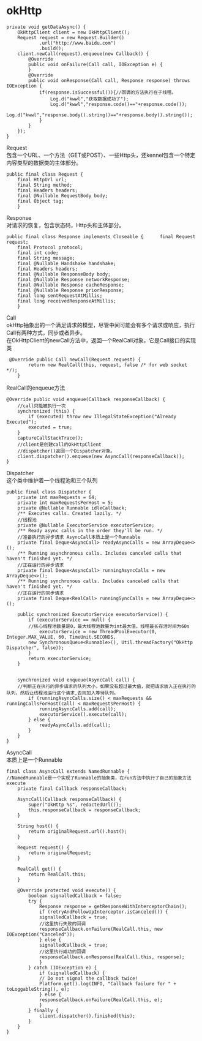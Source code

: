 okHttp
===============================
	private void getDataAsync() {
    	OkHttpClient client = new OkHttpClient();
    	Request request = new Request.Builder()
            	.url("http://www.baidu.com")
            	.build();
    	client.newCall(request).enqueue(new Callback() {
        	@Override
        	public void onFailure(Call call, IOException e) {
        	}
        	@Override
        	public void onResponse(Call call, Response response) throws IOException {
            	if(response.isSuccessful()){//回调的方法执行在子线程。
                	Log.d("kwwl","获取数据成功了");
                	Log.d("kwwl","response.code()=="+response.code());
                	Log.d("kwwl","response.body().string()=="+response.body().string());
            	}
        	}
    	});
	}	
	
Request        
包含一个URL、一个方法（GET或POST）、一些Http头，还kennel包含一个特定内容类型的数据类的主体部分。 

	public final class Request {
		final HttpUrl url;
		final String method;
		final Headers headers;
		final @Nullable RequestBody body;
		final Object tag;    
		} 
  		
  		
  		  
Response       
对请求的恢复，包含状态码，Http头和主体部分。      
	
	public final class Response implements Closeable {		final Request request;
		final Protocol protocol;
		final int code;
		final String message;
		final @Nullable Handshake handshake;
		final Headers headers;
		final @Nullable ResponseBody body;
		final @Nullable Response networkResponse;
		final @Nullable Response cacheResponse;
		final @Nullable Response priorResponse;
		final long sentRequestAtMillis;
		final long receivedResponseAtMillis;
		}



Call       
okHttp抽象出的一个满足请求的模型，尽管中间可能会有多个请求或响应，执行Call有两种方式，同步或者异步。     
在OkHttpClient的newCall方法中，返回一个RealCall对象，它是Call接口的实现类

	 @Override public Call newCall(Request request) {
    		return new RealCall(this, request, false /* for web socket */);
    	}
    	
RealCall的enqueue方法     
  
	@Override public void enqueue(Callback responseCallback) {
		//call只能被执行一次
    	synchronized (this) {
      		if (executed) throw new IllegalStateException("Already Executed");
      		executed = true;
    	}
    	captureCallStackTrace();
    	//client是创建call的OkHttpClient
    	//dispatcher()返回一个Dispatcher对象。
    	client.dispatcher().enqueue(new AsyncCall(responseCallback));
    }


Dispatcher       
这个类中维护着一个线程池和三个队列       
	
	public final class Dispatcher {
		private int maxRequests = 64;
		private int maxRequestsPerHost = 5;
		private @Nullable Runnable idleCallback;
		/** Executes calls. Created lazily. */
		//线程池
		private @Nullable ExecutorService executorService;
		/** Ready async calls in the order they'll be run. */
		//准备执行的异步请求 AsyncCall本质上是一个Runnable
		private final Deque<AsyncCall> readyAsyncCalls = new ArrayDeque<>();
		/** Running asynchronous calls. Includes canceled calls that haven't finished yet. */
		//正在运行的异步请求
		private final Deque<AsyncCall> runningAsyncCalls = new ArrayDeque<>();
		/** Running synchronous calls. Includes canceled calls that haven't finished yet. */
		//正在运行的同步请求
		private final Deque<RealCall> runningSyncCalls = new ArrayDeque<>();
		
		public synchronized ExecutorService executorService() {
			if (executorService == null) {
			//核心线程池数量是0，最大线程池数量为int最大值，线程最长存活时间为60s
				executorService = new ThreadPoolExecutor(0, Integer.MAX_VALUE, 60, TimeUnit.SECONDS,
          	new SynchronousQueue<Runnable>(), Util.threadFactory("OkHttp Dispatcher", false));
    		}
    		return executorService;
    	}
    	
    	
    	synchronized void enqueue(AsyncCall call) {
    	//判断正在执行的异步请求的队列大小，如果没有超过最大值，就把请求放入正在执行的队列，然后让线程池运行这个请求,否则加入等待队列。
    		if (runningAsyncCalls.size() < maxRequests && runningCallsForHost(call) < maxRequestsPerHost) {
      			runningAsyncCalls.add(call);
      			executorService().execute(call);
    		} else {
      			readyAsyncCalls.add(call);
    		}
    	}	
    }


AsyncCall         
本质上是一个Runnable   
     
	final class AsyncCall extends NamedRunnable {
	//NamedRunnable是一个实现了Runnable的抽象类，在run方法中执行了自己的抽象方法execute
    	private final Callback responseCallback;

    	AsyncCall(Callback responseCallback) {
      		super("OkHttp %s", redactedUrl());
      		this.responseCallback = responseCallback;
    	}

    	String host() {
      		return originalRequest.url().host();
      	}

    	Request request() {
      		return originalRequest;
    	}

    	RealCall get() {
      		return RealCall.this;
    	}

    	@Override protected void execute() {
      		boolean signalledCallback = false;
      		try {
        		Response response = getResponseWithInterceptorChain();
        		if (retryAndFollowUpInterceptor.isCanceled()) {
          		signalledCallback = true;
          		//这里执行失败的回调
          		responseCallback.onFailure(RealCall.this, new IOException("Canceled"));
        		} else {
          		signalledCallback = true;
          		//这里执行成功的回调
          		responseCallback.onResponse(RealCall.this, response);
        		}
      		} catch (IOException e) {
        		if (signalledCallback) {
          		// Do not signal the callback twice!
          		Platform.get().log(INFO, "Callback failure for " + toLoggableString(), e);
        		} else {
          		responseCallback.onFailure(RealCall.this, e);
        		}
      		} finally {
        		client.dispatcher().finished(this);
      		}
    	}
    }